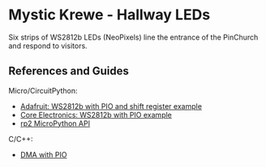 # Mystic Krewe - Hallway LEDs

Six strips of WS2812b LEDs (NeoPixels) line the entrance of the PinChurch and respond to visitors.

## References and Guides

Micro/CircuitPython:
 * [Adafruit: WS2812b with PIO and shift register example](https://learn.adafruit.com/neopio-drive-lots-of-leds-with-raspberry-pi-pico/overview)
 * [Core Electronics: WS2812b with PIO example](https://core-electronics.com.au/tutorials/how-to-use-ws2812b-rgb-leds-with-raspberry-pi-pico.html)
 * [rp2 MicroPython API](https://docs.micropython.org/en/latest/library/rp2.html)
 
 C/C++:
  * [DMA with PIO](https://www.youtube.com/watch?v=OenPIsmKeDI)